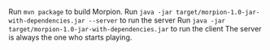 Run `mvn package` to build Morpion.
Run `java -jar target/morpion-1.0-jar-with-dependencies.jar --server` to run the server
Run `java -jar target/morpion-1.0-jar-with-dependencies.jar` to run the client
The server is always the one who starts playing.
